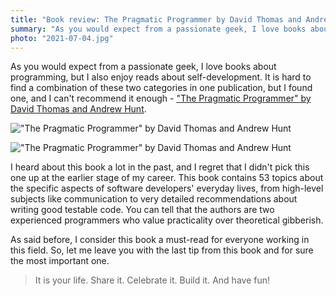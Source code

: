 ```yaml
---
title: "Book review: The Pragmatic Programmer by David Thomas and Andrew Hunt"
summary: "As you would expect from a passionate geek, I love books about programming, but I also enjoy reads about self-development. It is hard to find a combination of these two categories in one publication, but I found one, and I can't recommend it enough."
photo: "2021-07-04.jpg"
---
```


As you would expect from a passionate geek, I love books about programming, but I also enjoy reads about self-development. It is hard to find a combination of these two categories in one publication, but I found one, and I can't recommend it enough - ["The Pragmatic Programmer" by David Thomas and Andrew Hunt](https://www.goodreads.com/book/show/4099.The_Pragmatic_Programmer).

!["The Pragmatic Programmer" by David Thomas and Andrew Hunt](/photos/2021-07-04-1.jpg)

!["The Pragmatic Programmer" by David Thomas and Andrew Hunt](/photos/2021-07-04-2.jpg)

I heard about this book a lot in the past, and I regret that I didn't pick this one up at the earlier stage of my career. This book contains 53 topics about the specific aspects of software developers' everyday lives, from high-level subjects like communication to very detailed recommendations about writing good testable code. You can tell that the authors are two experienced programmers who value practicality over theoretical gibberish.

As said before, I consider this book a must-read for everyone working in this field. So, let me leave you with the last tip from this book and for sure the most important one.

> It is your life. Share it. Celebrate it. Build it. And have fun!
